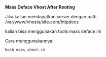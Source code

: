 **Mass Deface Vhost After Rooting**

Jika kalian mendapatkan server dengan path /var/www/vhosts/site.com/httpdocs

kalian bisa menggunakan tools mass deface ini

Cara menggunakannya:

```plaintext
bash mass_vhost.sh
```
